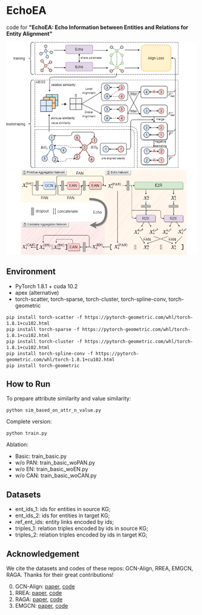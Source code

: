 # EchoEA

code for **"EchoEA: Echo Information between Entities and Relations for Entity Alignment"**

![EchoEA Framework](./assets/EchoEA.png)
![EchoEA Framework](./assets/EchoModel.png)

## Environment

- PyTorch 1.8.1 + cuda 10.2
- apex (alternative)
- torch-scatter, torch-sparse, torch-cluster, torch-spline-conv, torch-geometric

```shell
pip install torch-scatter -f https://pytorch-geometric.com/whl/torch-1.8.1+cu102.html
pip install torch-sparse -f https://pytorch-geometric.com/whl/torch-1.8.1+cu102.html
pip install torch-cluster -f https://pytorch-geometric.com/whl/torch-1.8.1+cu102.html
pip install torch-spline-conv -f https://pytorch-geometric.com/whl/torch-1.8.1+cu102.html
pip install torch-geometric
```

## How to Run

To prepare attribute similarity and value similarity:
```shell
python sim_based_on_attr_n_value.py
```

Complete version:
```shell
python train.py
```
Ablation:
- Basic: train_basic.py
- w/o PAN: train_basic_woPAN.py
- w/o EN: train_basic_woEN.py
- w/o CAN: train_basic_woCAN.py

## Datasets

* ent_ids_1: ids for entities in source KG;
* ent_ids_2: ids for entities in target KG;
* ref_ent_ids: entity links encoded by ids;
* triples_1: relation triples encoded by ids in source KG;
* triples_2: relation triples encoded by ids in target KG;

## Acknowledgement

We cite the datasets and codes of these repos: GCN-Align, RREA, EMGCN, RAGA. Thanks for their great contributions!

0. GCN-Align: [paper](https://www.aclweb.org/anthology/D18-1032.pdf), [code](https://github.com/1049451037/GCN-Align)
1. RREA: [paper](https://arxiv.org/pdf/2008.07962.pdf), [code](https://github.com/MaoXinn/RREA)
2. RAGA: [paper](https://arxiv.org/abs/2103.00791), [code](https://github.com/zhurboo/RAGA)
3. EMGCN: [paper](https://ieeexplore.ieee.org/document/9262038), [code](https://github.com/vinhsuhi/EMGCN)

